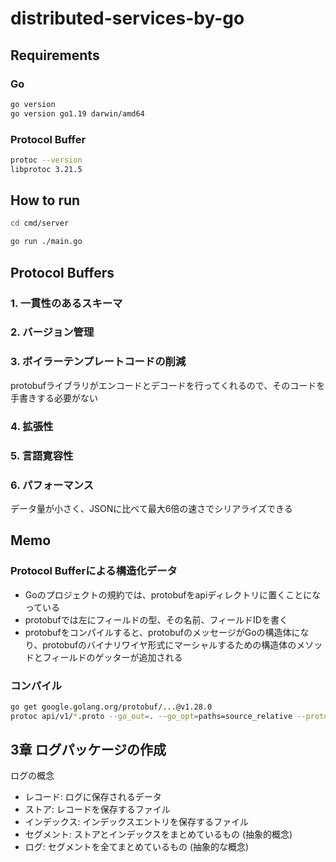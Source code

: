 # distributed-services-by-go

## Requirements

### Go

```bash
go version
go version go1.19 darwin/amd64
```

### Protocol Buffer

```bash
protoc --version
libprotoc 3.21.5
```

## How to run

```bash
cd cmd/server

go run ./main.go
```

## Protocol Buffers

### 1. 一貫性のあるスキーマ

### 2. バージョン管理

### 3. ボイラーテンプレートコードの削減

protobufライブラリがエンコードとデコードを行ってくれるので、そのコードを手書きする必要がない

### 4. 拡張性

### 5. 言語寛容性


### 6. パフォーマンス

データ量が小さく、JSONに比べて最大6倍の速さでシリアライズできる

## Memo

### Protocol Bufferによる構造化データ

- Goのプロジェクトの規約では、protobufをapiディレクトリに置くことになっている
- protobufでは左にフィールドの型、その名前、フィールドIDを書く
- protobufをコンパイルすると、protobufのメッセージがGoの構造体になり、protobufのバイナリワイヤ形式にマーシャルするための構造体のメソッドとフィールドのゲッターが追加される


### コンパイル
```bash
go get google.golang.org/protobuf/...@v1.28.0
protoc api/v1/*.proto --go_out=. --go_opt=paths=source_relative --proto_path=.
```

## 3章 ログパッケージの作成

ログの概念

- レコード: ログに保存されるデータ
- ストア: レコードを保存するファイル
- インデックス: インデックスエントリを保存するファイル
- セグメント: ストアとインデックスをまとめているもの (抽象的概念)
- ログ: セグメントを全てまとめているもの (抽象的な概念)
